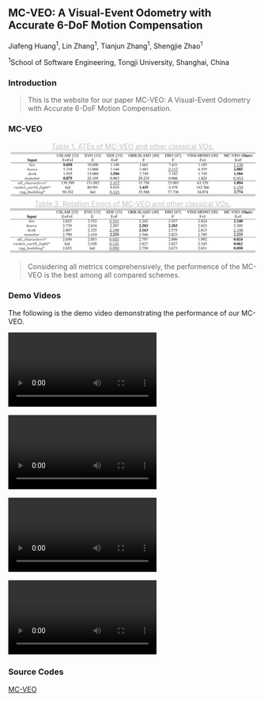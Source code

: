 ## MC-VEO: A Visual-Event Odometry with Accurate 6-DoF Motion Compensation

Jiafeng Huang<sup>1</sup>, Lin Zhang<sup>1</sup>, Tianjun Zhang<sup>1</sup>, Shengjie Zhao<sup>1</sup>

<sup>1</sup>School of Software Engineering, Tongji University, Shanghai, China

### Introduction

>  This is the website for our paper MC-VEO: A Visual-Event Odometry with Accurate 6-DoF Motion Compensation.

### MC-VEO

<center style="color:#C0C0C0;text-decoration:underline">Table 1. ATEs of MC-VEO and other classical VOs.</center>

<img src="ATE.png" style="zoom: 70%;" />

<center style="color:#C0C0C0;text-decoration:underline">Table 2. Rotation Errors of MC-VEO and other classical VOs.</center>

<img src="RE.png" style="zoom: 70%;" />

>  Considering all metrics comprehensively, the performence of the MC-VEO is the best among all compared schemes.

### Demo Videos

The following is the demo video demonstrating the performance of our MC-VEO. 

<video src="bin.mp4"></video>

<video src="desk.mp4"></video>

<video src="all_characters.mp4"></video>

<video src="rocket_earth_light.mp4"></video>

### Source Codes

[MC-VEO](https://github.com/huangfeng95/mc-veo-buildconf)
